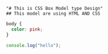 ```
"# This is CSS Box Model type Design"
## This model are using HTML AND CSS

```

```css
body {
  color: pink;
}
```

```javascript
console.log("hello");
```
